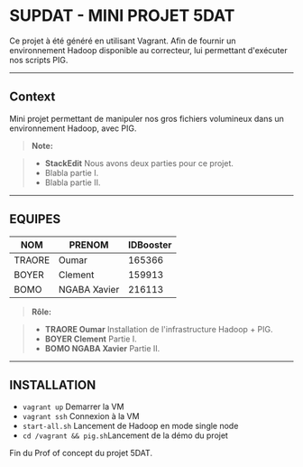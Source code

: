 SUPDAT - MINI PROJET 5DAT
===================
Ce projet à été généré en utilisant Vagrant. Afin de fournir un environnement Hadoop disponible au correcteur, lui permettant d'exécuter nos scripts PIG.

----------


Context
-------------

Mini projet permettant de manipuler nos gros fichiers volumineux dans un environnement Hadoop, avec PIG.

> **Note:**

> - **StackEdit** Nous avons deux parties pour ce projet.
> - Blabla partie I.
> - Blabla partie II.

----------


EQUIPES
-------------------

NOM      | PRENOM  		| IDBooster
-------- | ------------ |-----------
TRAORE   | Oumar   		| 165366
BOYER    | Clement 		| 159913
BOMO     | NGABA Xavier | 216113  


> **Rôle:**

> - **TRAORE Oumar** Installation de l'infrastructure Hadoop + PIG.
> - **BOYER Clement** Partie I.
> - **BOMO NGABA Xavier** Partie II.



----------


INSTALLATION
-------------

- ```vagrant up```  Demarrer la VM
- ```vagrant ssh``` Connexion à la VM
- ```start-all.sh``` Lancement de Hadoop en mode single node
- ```cd /vagrant && pig.sh```Lancement de la démo du projet


Fin du Prof of concept du projet 5DAT.
